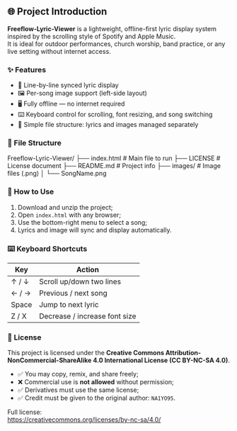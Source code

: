 ## 🌐 Project Introduction

**Freeflow-Lyric-Viewer** is a lightweight, offline-first lyric display system inspired by the scrolling style of Spotify and Apple Music.  
It is ideal for outdoor performances, church worship, band practice, or any live setting without internet access.

### ✨ Features

- 🎤 Line-by-line synced lyric display
- 🖼️ Per-song image support (left-side layout)
- 🖥️ Fully offline — no internet required
- ⌨️ Keyboard control for scrolling, font resizing, and song switching
- 📁 Simple file structure: lyrics and images managed separately

### 📁 File Structure
Freeflow-Lyric-Viewer/
├── index.html # Main file to run
├── LICENSE # License document
├── README.md # Project info
├── images/ # Image files (.png)
│ └── SongName.png


### 🚀 How to Use

1. Download and unzip the project;
2. Open `index.html` with any browser;
3. Use the bottom-right menu to select a song;
4. Lyrics and image will sync and display automatically.

### ⌨️ Keyboard Shortcuts

| Key | Action |
|-----|--------|
| ↑ / ↓ | Scroll up/down two lines |
| ← / → | Previous / next song |
| Space | Jump to next lyric |
| Z / X | Decrease / increase font size |

### 📄 License

This project is licensed under the **Creative Commons Attribution-NonCommercial-ShareAlike 4.0 International License (CC BY-NC-SA 4.0)**.

- ✅ You may copy, remix, and share freely;
- ❌ Commercial use is **not allowed** without permission;
- ✅ Derivatives must use the same license;
- ✅ Credit must be given to the original author: `NA1YO95`.

Full license:  
https://creativecommons.org/licenses/by-nc-sa/4.0/
